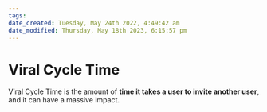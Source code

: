 ```yaml
---
tags: 
date_created: Tuesday, May 24th 2022, 4:49:42 am
date_modified: Thursday, May 18th 2023, 6:15:57 pm
---
```

# Viral Cycle Time
Viral Cycle Time is the amount of **time it takes a user to invite another user**, and it can have a massive impact.